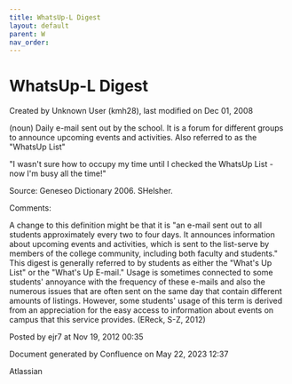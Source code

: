 ```yaml
---
title: WhatsUp-L Digest
layout: default
parent: W
nav_order:
---
```


# WhatsUp-L Digest

Created by  Unknown User (kmh28), last modified on Dec 01, 2008

(noun) Daily e-mail sent out by the school. It is a forum for different groups to announce upcoming events and activities. Also referred to as the &quot;WhatsUp List&quot;

&quot;I wasn't sure how to occupy my time until I checked the WhatsUp List - now I'm busy all the time!&quot;

Source: Geneseo Dictionary 2006. SHelsher. 

Comments:

A change to this definition might be that it is &quot;an e-mail sent out to all students approximately every two to four days. It announces information about upcoming events and activities, which is sent to the list-serve by members of the college community, including both faculty and students.&quot; This digest is generally referred to by students as either the &quot;What's Up List&quot; or the &quot;What's Up E-mail.&quot; Usage is sometimes connected to some students' annoyance with the frequency of these e-mails and also the numerous issues that are often sent on the same day that contain different amounts of listings. However, some students' usage of this term is derived from an appreciation for the easy access to information about events on campus that this service provides. (EReck, S-Z, 2012)

Posted by ejr7 at Nov 19, 2012 00:35

Document generated by Confluence on May 22, 2023 12:37

Atlassian
